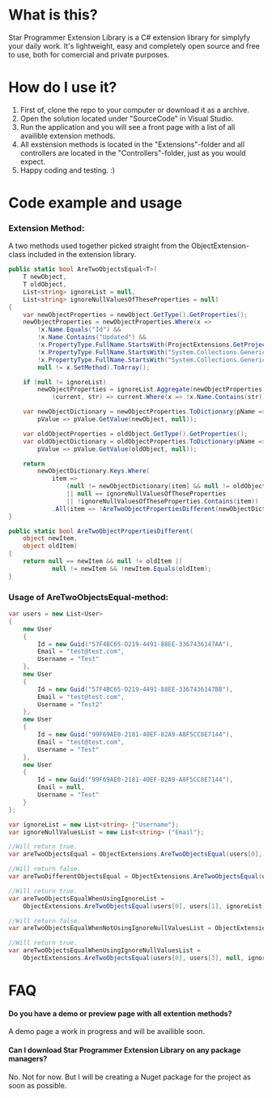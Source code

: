 # What is this?
Star Programmer Extension Library is a C# extension library for simplyfy your daily work. It's lightweight, easy and completely open source and free to use, both  for comercial and private purposes.

# How do I use it?
1. First of, clone the repo to your computer or download it as a archive.
1. Open the solution located under "SourceCode" in Visual Studio.
1. Run the application and you will see a front page with a list of all availible extension methods.
1. All exstension methods is located in the "Extensions"-folder and all controllers are located in the "Controllers"-folder, just as you would expect.
1. Happy coding and testing. :)

# Code example and usage
### Extension Method:
A two methods used together picked straight from the ObjectExtension-class included in the extension library.
 
```csharp
public static bool AreTwoObjectsEqual<T>(
    T newObject,
    T oldObject,
    List<string> ignoreList = null,
    List<string> ignoreNullValuesOfTheseProperties = null)
{
    var newObjectProperties = newObject.GetType().GetProperties();
    newObjectProperties = newObjectProperties.Where(x =>
        !x.Name.Equals("Id") &&
        !x.Name.Contains("Updated") &&
        !x.PropertyType.FullName.StartsWith(ProjectExtensions.GetProjectName()) &&
        !x.PropertyType.FullName.StartsWith("System.Collections.Generic.ICollection") &&
        !x.PropertyType.FullName.StartsWith("System.Collections.Generic.List") &&
        null != x.SetMethod).ToArray();

    if (null != ignoreList)
        newObjectProperties = ignoreList.Aggregate(newObjectProperties,
            (current, str) => current.Where(x => !x.Name.Contains(str)).ToArray());

    var newObjectDictionary = newObjectProperties.ToDictionary(pName => pName.Name,
        pValue => pValue.GetValue(newObject, null));

    var oldObjectProperties = oldObject.GetType().GetProperties();
    var oldObjectDictionary = oldObjectProperties.ToDictionary(pName => pName.Name,
        pValue => pValue.GetValue(oldObject, null));

    return
        newObjectDictionary.Keys.Where(
            item =>
                (null != newObjectDictionary[item] && null != oldObjectDictionary[item]) 
                || null == ignoreNullValuesOfTheseProperties 
                || !ignoreNullValuesOfTheseProperties.Contains(item))
            .All(item => !AreTwoObjectPropertiesDifferent(newObjectDictionary[item], oldObjectDictionary[item]));
}

public static bool AreTwoObjectPropertiesDifferent(
    object newItem, 
    object oldItem)
{
    return null == newItem && null != oldItem ||
            null != newItem && !newItem.Equals(oldItem);
}
```

### Usage of AreTwoObjectsEqual-method:
```csharp
var users = new List<User>
{
    new User
    {
        Id = new Guid("57F4BC65-D219-4491-88EE-3367436147AA"),
        Email = "test@test.com",
        Username = "Test"
    },
    new User
    {
        Id = new Guid("57F4BC65-D219-4491-88EE-3367436147BB"),
        Email = "test@test.com",
        Username = "Test2"
    },
    new User
    {
        Id = new Guid("99F69AE0-2181-40EF-82A9-A8F5CC8E7144"),
        Email = "test@test.com",
        Username = "Test"
    },
    new User
    {
        Id = new Guid("99F69AE0-2181-40EF-82A9-A8F5CC8E7144"),
        Email = null,
        Username = "Test"
    }
};

var ignoreList = new List<string> {"Username"};
var ignoreNullValuesList = new List<string> {"Email"};

//Will return true.
var areTwoObjectsEqual = ObjectExtensions.AreTwoObjectsEqual(users[0], users[2]);

//Will return false.
var areTwoDifferentObjectsEqual = ObjectExtensions.AreTwoObjectsEqual(users[0], users[1]);

//Will return true.
var areTwoObjectsEqualWhenUsingIgnoreList = 
    ObjectExtensions.AreTwoObjectsEqual(users[0], users[1], ignoreList);

//Will return false.
var areTwoObjectsEqualWhenNotUsingIgnoreNullValuesList = ObjectExtensions.AreTwoObjectsEqual(users[0], users[3]);

//Will return true.
var areTwoObjectsEqualWhenUsingIgnoreNullValuesList = 
    ObjectExtensions.AreTwoObjectsEqual(users[0], users[3], null, ignoreNullValuesList);
```

# FAQ
#### Do you have a demo or preview page with all extention methods?
A demo page a work in progress and will be availible soon.

#### Can I download Star Programmer Extension Library on any package managers?
No. Not for now. But I will be creating a Nuget package for the project as soon as possible.